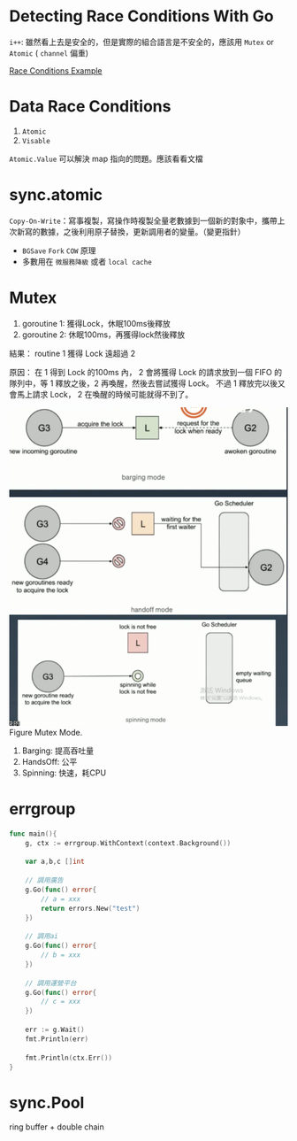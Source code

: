 # Detecting Race Conditions With Go

`i++`: 雖然看上去是安全的，但是實際的組合語言是不安全的，應該用 `Mutex` or `Atomic` ( `channel` 偏重)

[Race Conditions Example](/week3-Concurrent/ch02/main.go)

# Data Race Conditions
1. `Atomic`
2. `Visable`

`Atomic.Value` 可以解決 map 指向的問題。應該看看文檔

# sync.atomic

`Copy-On-Write`：寫事複製，寫操作時複製全量老數據到一個新的對象中，攜帶上次新寫的數據，之後利用原子替換，更新調用者的變量。（變更指針）

- `BGSave` `Fork` `COW` 原理 
- 多數用在 `微服務降級` 或者 `local cache`

# Mutex
1. goroutine 1: 獲得Lock，休眠100ms後釋放
2. goroutine 2: 休眠100ms，再獲得lock然後釋放

結果： routine 1 獲得 Lock 遠超過 2

原因： 在 1 得到 Lock 的100ms 內， 2 會將獲得 Lock 的請求放到一個 FIFO 的隊列中，等 1 釋放之後，2 再喚醒，然後去嘗試獲得 Lock。 不過 1 釋放完以後又會馬上請求 Lock， 2 在喚醒的時候可能就得不到了。

![](/week3-Concurrent/pic/mutex-mode.png)
Figure Mutex Mode.

1. Barging: 提高吞吐量
2. HandsOff: 公平
3. Spinning: 快速，耗CPU

# errgroup

```go
func main(){
    g, ctx := errgroup.WithContext(context.Background())

    var a,b,c []int

    // 調用廣告
    g.Go(func() error{
        // a = xxx
        return errors.New("test")
    })

    // 調用ai
    g.Go(func() error{
        // b = xxx
    })

    // 調用運營平台
    g.Go(func() error{
        // c = xxx
    })

    err := g.Wait()
    fmt.Println(err)

    fmt.Println(ctx.Err())
}
```
 
# sync.Pool

ring buffer + double chain